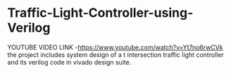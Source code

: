 # Traffic-Light-Controller-using-Verilog
YOUTUBE VIDEO LINK -https://www.youtube.com/watch?v=Yt7no6rwCVk
the project includes system design of a t intersection traffic light controller and its verilog code in vivado design suite.
